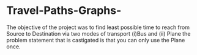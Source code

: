 # Travel-Paths-Graphs-

The objective of the project was to find least possible time to reach from Source to Destination via two modes of transport (i)Bus and (ii) Plane the problem statement that is castigated is that you can only use the Plane once.
